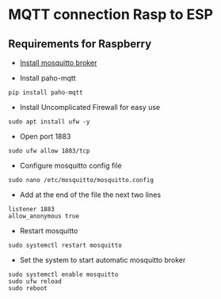 # MQTT connection Rasp to ESP

## Requirements for Raspberry

- [Install mosquitto broker](https://docs.vultr.com/install-mosquitto-mqtt-broker-on-ubuntu-20-04-server)

-  Install paho-mqtt 
```console
pip install paho-mqtt
```

- Install Uncomplicated Firewall for easy use
```console
sudo apt install ufw -y
```

- Open port 1883
```console
sudo ufw allow 1883/tcp
```

- Configure mosquitto config file
```console
sudo nano /etc/mosquitto/mosquitto.config
```
- Add at the end of the file the next two lines
```console
listener 1883
allow_anonymous true
```

- Restart mosquitto
```console
sudo systemctl restart mosquitto
```


- Set the system to start automatic mosquitto broker 
```console
sudo systemctl enable mosquitto
sudo ufw reload
sudo reboot
```
